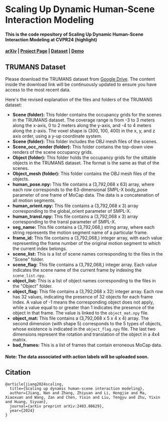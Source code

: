 # Scaling Up Dynamic Human-Scene Interaction Modeling

#### This is the code repository of **Scaling Up Dynamic Human-Scene Interaction Modeling** at **CVPR24 (highlight)** 
#### [arXiv](https://arxiv.org/abs/2403.08629) | [Project Page](https://jnnan.github.io/trumans/) | [Dataset](https://docs.google.com/forms/d/e/1FAIpQLSdF62BQ9TQTSTW0HzyNeRPhlzmREL5T8hUGn-484W1I3eVihQ/viewform?usp=sf_link) | [Demo](https://huggingface.co/spaces/jnnan/trumans)

## TRUMANS Dataset

Please download the TRUMANS dataset from [Google Drive](https://docs.google.com/forms/d/e/1FAIpQLSdF62BQ9TQTSTW0HzyNeRPhlzmREL5T8hUGn-484W1I3eVihQ/viewform?usp=sf_link). The content inside the download link will be continuously updated to ensure you have access to the most recent data.

Here's the revised explanation of the files and folders of the TRUMANS dataset:

- **Scene (folder):** This folder contains the occupancy grids for the scenes in the TRUMANS dataset. The coverage range is from -3 to 3 meters along the x-axis, 0 to 2 meters along the y-axis, and -4 to 4 meters along the z-axis. The voxel shape is (300, 100, 400) in the x, y, and z axis order, using a y-up coordinate system.
- **Scene (folder):** This folder includes the OBJ mesh files of the scenes.
- **Scene_occ_render (folder):** This folder contains the top-down view renders of the scene occupancy grids.
- **Object (folder):** This folder holds the occupancy grids for the sittable objects in the TRUMANS dataset. The format is the same as that of the scenes.
- **Object_mesh (folder):** This folder contains the OBJ mesh files of the objects.
- **human_pose.npy:** This file contains a (3,792,068 x 63) array, where each row corresponds to the 63-dimensional SMPL-X body_pose parameter of one frame of MoCap data. The data is a concatenation of all motion segments.
- **human_orient.npy:** This file contains a (3,792,068 x 3) array corresponding to the global_orient parameter of SMPL-X.
- **human_transl.npy:** This file contains a (3,792,068 x 3) array corresponding to the transl parameter of SMPL-X.
- **seg_name:** This file contains a (3,792,068,) string array, where each string represents the motion segment name of a particular frame.
- **frame_id:** This file contains a (3,792,068,) integer array, with each value representing the frame number of the original motion segment to which the current index belongs.
- **scene_list:** This is a list of scene names corresponding to the files in the "Scene" folder.
- **scene_flag:** This file contains a (3,792,068,) integer array. Each value indicates the scene name of the current frame by indexing the  `scene_list.npy`.
- **object_list:** This is a list of object names corresponding to the files in the "Object" folder.
- **object_flag:** This file contains a (3,792,068 x 32) integer array. Each row has 32 values, indicating the presence of 32 objects for each frame index. A value of -1 means the corresponding object does not apply, while a value equal to or greater than 1 indicates the presence of the object in that frame. The value is linked to the  `object_mat.npy`  file.
- **object_mat:** This file contains a (3,792,068 x 5 x 4 x 4) array. The second dimension (with shape 5) corresponds to the 5 types of objects, whose existence is indicated in the  `object_flag.npy`  file. The last two dimensions represent the rotation and translation of the object in a 4x4 matrix.
- **bad_frames:** This is a list of frames that contain erroneous MoCap data.

#### Note: The data associated with action labels will be uploaded soon.

## Citation
```
@article{jiang2024scaling,
  title={Scaling up dynamic human-scene interaction modeling},
  author={Jiang, Nan and Zhang, Zhiyuan and Li, Hongjie and Ma, Xiaoxuan and Wang, Zan and Chen, Yixin and Liu, Tengyu and Zhu, Yixin and Huang, Siyuan},
  journal={arXiv preprint arXiv:2403.08629},
  year={2024}
}
```
